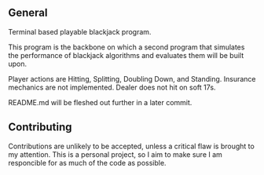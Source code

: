 ## General

Terminal based playable blackjack program. 

This program is the backbone on which a second program that simulates the performance of blackjack algorithms and evaluates them will be built upon.

Player actions are Hitting, Splitting, Doubling Down, and Standing. Insurance mechanics are not implemented. Dealer does not hit on soft 17s.

README.md will be fleshed out further in a later commit.

## Contributing

Contributions are unlikely to be accepted, unless a critical flaw is brought to my attention. This is a personal project, so I aim to make sure I am responcible for as much of the code as possible.
